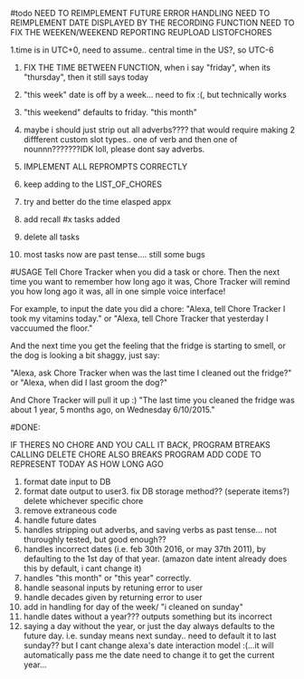 #todo
NEED TO REIMPLEMENT FUTURE ERROR HANDLING
NEED TO REIMPLEMENT DATE DISPLAYED BY THE RECORDING FUNCTION
NEED TO FIX THE WEEKEN/WEEKEND REPORTING
REUPLOAD LISTOFCHORES


1.time is in UTC+0, need to assume.. central time in the US?, so UTC-6
1. FIX THE TIME BETWEEN FUNCTION, when i say "friday", when its "thursday", then it still says today

1. "this week" date is off by a week... need to fix :(, but technically works

	
1. "this weekend" defaults to friday.
"this month" 
	
1. maybe i should just strip out all adverbs???? that would require making 2 diffferent custom slot types.. one of verb and then one of nounnn???????IDK loll, please dont say adverbs.

1. IMPLEMENT ALL REPROMPTS CORRECTLY

1. keep adding to the LIST_OF_CHORES

4. try and better do the time elasped appx

4. add recall #x tasks added
5. delete all tasks

6. most tasks now are past tense.... still some bugs




#USAGE
Tell Chore Tracker when you did a task or chore. Then the next time you want to remember how long ago it was, Chore Tracker will remind you how long ago it was, all in one simple voice interface!

For example, to input the date you did a chore:
"Alexa, tell Chore Tracker I took my vitamins today."
or
"Alexa, tell Chore Tracker that yesterday I vaccuumed the floor."

And the next time you get the feeling that the fridge is starting to smell, or the dog is looking a bit shaggy, just say:

"Alexa, ask Chore Tracker when was the last time I cleaned out the fridge?"
or
"Alexa, when did I last groom the dog?"

And Chore Tracker will pull it up :)
"The last time you cleaned the fridge was about 1 year, 5 months ago, on Wednesday 6/10/2015."


#DONE:

IF THERES NO CHORE AND YOU CALL IT BACK, PROGRAM BTREAKS
CALLING DELETE CHORE ALSO BREAKS PROGRAM
ADD CODE TO REPRESENT TODAY AS HOW LONG AGO
1. format date input to DB
2. format date output to user3. fix DB storage method?? (seperate items?)
delete whichever specific chore
7. remove extraneous code
1. handle future dates
2. handles stripping out adverbs, and saving verbs as past tense... not thuroughly tested, but good enough??
3. handles incorrect dates (i.e. feb 30th 2016, or may 37th 2011), by defaulting to the 1st day of that year. (amazon date intent already does this by default, i cant change it)
4. handles "this month" or "this year" correctly.
2. handle seasonal inputs by retuning error to user
2. handle decades given by returning error to user
1. add in handling for day of the week/ "i cleaned on sunday"
2. handle dates without a year??? outputs something but its incorrect
1. saying a day without the year, or just the day always defaults to the future day. i.e. sunday means next sunday.. need to default it to last sunday?? but I cant change alexa's date interaction model :(...it will automatically pass me the date
	need to change it to get the current year...
